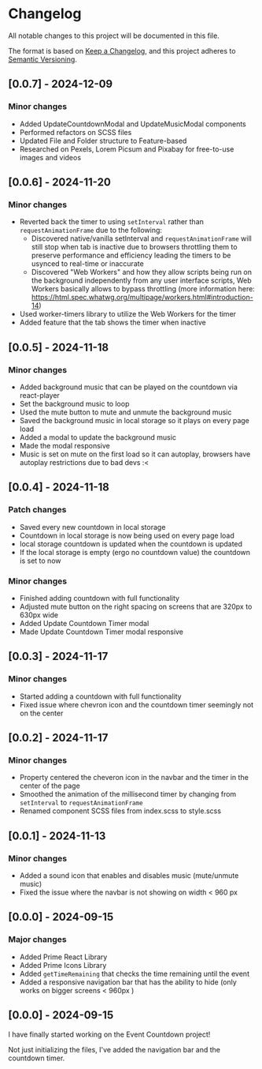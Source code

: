 # Changelog

All notable changes to this project will be documented in this file.

The format is based on [Keep a Changelog](https://keepachangelog.com/en/1.0.0/),
and this project adheres to [Semantic Versioning](https://semver.org/spec/v2.0.0.html).

## [0.0.7] - 2024-12-09

### Minor changes

- Added UpdateCountdownModal and UpdateMusicModal components
- Performed refactors on SCSS files
- Updated File and Folder structure to Feature-based
- Researched on Pexels, Lorem Picsum and Pixabay for free-to-use images and videos

## [0.0.6] - 2024-11-20

### Minor changes

- Reverted back the timer to using `setInterval` rather than `requestAnimationFrame` due to the following:
    - Discovered native/vanilla setInterval and `requestAnimationFrame` will still stop when tab is inactive due to browsers throttling them to preserve performance and efficiency leading the timers to be usynced to real-time or inaccurate
    - Discovered "Web Workers" and how they allow scripts being run on the background independently from any user interface scripts, Web Workers basically allows to bypass throttling (more information here: https://html.spec.whatwg.org/multipage/workers.html#introduction-14)
- Used worker-timers library to utilize the Web Workers for the timer
- Added feature that the tab shows the timer when inactive

## [0.0.5] - 2024-11-18

### Minor changes

- Added background music that can be played on the countdown via react-player
- Set the background music to loop
- Used the mute button to mute and unmute the background music
- Saved the background music in local storage so it plays on every page load
- Added a modal to update the background music
- Made the modal responsive
- Music is set on mute on the first load so it can autoplay, browsers have autoplay restrictions due to bad devs :< 

## [0.0.4] - 2024-11-18

### Patch changes

- Saved every new countdown in local storage
- Countdown in local storage is now being used on every page load
- local storage countdown is updated when the countdown is updated
- If the local storage is empty (ergo no countdown value) the countdown is set to now

### Minor changes

- Finished adding countdown with full functionality
- Adjusted mute button on the right spacing on screens that are 320px to 630px wide
- Added Update Countdown Timer modal
- Made Update Countdown Timer modal responsive

## [0.0.3] - 2024-11-17

### Minor changes

- Started adding a countdown with full functionality
- Fixed issue where chevron icon and the countdown timer seemingly not on the center

## [0.0.2] - 2024-11-17

### Minor changes

- Property centered the cheveron icon in the navbar and the timer in the center of the page
- Smoothed the animation of the millisecond timer by changing from `setInterval` to `requestAnimationFrame`
- Renamed component SCSS files from index.scss to style.scss

## [0.0.1] - 2024-11-13

### Minor changes

- Added a sound icon that enables and disables music (mute/unmute music)
- Fixed the issue where the navbar is not showing on width < 960 px

## [0.0.0] - 2024-09-15

### Major changes

- Added Prime React Library
- Added Prime Icons Library
- Added `getTimeRemaining` that checks the time remaining until the event
- Added a responsive navigation bar that has the ability to hide (only works on bigger screens < 960px )

## [0.0.0] - 2024-09-15

I have finally started working on the Event Countdown project!

Not just initializing the files, I've added the navigation bar and the countdown timer.
